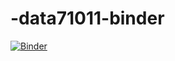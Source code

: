 # -data71011-binder
[![Binder](https://mybinder.org/badge_logo.svg)](https://mybinder.org/v2/gh/squrbuild/-data71011-binder/%E5%A4%B4)
